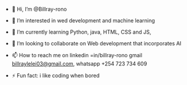 - 👋 Hi, I’m @Billray-rono
- 👀 I’m interested in wed development and machine learning 
- 🌱 I’m currently learning Python, java, HTML, CSS and JS,
- 💞️ I’m looking to collaborate on Web development that incorporates AI 
- 📫 How to reach me on linkedin =in/billray-rono gmail billraylelei03@gmail.com, whatsapp +254 723 734 609

- ⚡ Fun fact: i like coding when bored 

<!---
Billray-rono/Billray-rono is a ✨ special ✨ repository because its `README.md` (this file) appears on your GitHub profile.
You can click the Preview link to take a look at your changes.
--->
